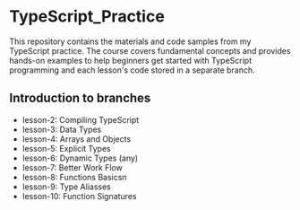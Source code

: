# TypeScript_Practice

This repository contains the materials and code samples from my TypeScript practice. The course covers fundamental concepts and provides hands-on examples to help beginners get started with TypeScript programming and each lesson's code stored in a separate branch.

## Introduction to branches

- lesson-2: Compiling TypeScript
- lesson-3: Data Types
- lesson-4: Arrays and Objects
- lesson-5: Explicit Types
- lesson-6: Dynamic Types (any)
- lesson-7: Better Work Flow
- lesson-8: Functions Basicsn
- lesson-9: Type Aliasses
- lesson-10: Function Signatures
